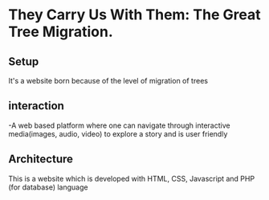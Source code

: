 # They Carry Us With Them: The Great Tree Migration.
## Setup
It's a website born because of the level of migration of trees
## interaction
-A web based platform where one can navigate through interactive media(images, audio, video) to explore a story and is user friendly
## Architecture
This is a website which is developed with HTML, CSS, Javascript and PHP (for database) language
